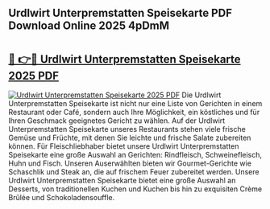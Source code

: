 ## Urdlwirt Unterpremstatten Speisekarte PDF Download Online 2025 4pDmM

# <h2><a href="http://gceeba.nevu.top/?p=Urdlwirt+Unterpremstatten+Speisekarte">🔗 👉🔴 Urdlwirt Unterpremstatten Speisekarte 2025 PDF</a></h2>

[![Urdlwirt Unterpremstatten Speisekarte 2025 PDF](https://i.imgur.com/dBaPXMq.png)](http://gceeba.nevu.top/?p=Urdlwirt+Unterpremstatten+Speisekarte)
Die Urdlwirt Unterpremstatten Speisekarte ist nicht nur eine Liste von Gerichten in einem Restaurant oder Café, sondern auch Ihre Möglichkeit, ein köstliches und für Ihren Geschmack geeignetes Gericht zu wählen. Auf der Urdlwirt Unterpremstatten Speisekarte unseres Restaurants stehen viele frische Gemüse und Früchte, mit denen Sie leichte und frische Salate zubereiten können. Für Fleischliebhaber bietet unsere Urdlwirt Unterpremstatten Speisekarte eine große Auswahl an Gerichten: Rindfleisch, Schweinefleisch, Huhn und Fisch. Unseren Auserwählten bieten wir Gourmet-Gerichte wie Schaschlik und Steak an, die auf frischem Feuer zubereitet werden. Unsere Urdlwirt Unterpremstatten Speisekarte bietet eine große Auswahl an Desserts, von traditionellen Kuchen und Kuchen bis hin zu exquisiten Crème Brûlée und Schokoladensouffle.
